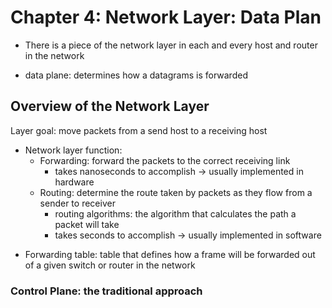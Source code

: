 # Chapter 4: Network Layer: Data Plan

- There is a piece of the network layer in each and every host and router in the network

* data plane: determines how a datagrams is forwarded

## Overview of the Network Layer

Layer goal: move packets from a send host to a receiving host

- Network layer function:
    - Forwarding: forward the packets to the correct receiving link
        - takes nanoseconds to accomplish -> usually implemented in hardware 
    - Routing: determine the route taken by packets as they flow from a sender to receiver
        * routing algorithms: the algorithm that calculates the path a packet will take 
        - takes seconds to accomplish -> usually implemented in software
* Forwarding table: table that defines how a frame will be forwarded out of a given switch or router in the network

### Control Plane: the traditional approach
